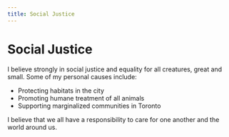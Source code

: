 ```yaml
---
title: Social Justice
---
```


# Social Justice

I believe strongly in social justice and equality for all creatures, great and small. Some of my personal causes include:

-   Protecting habitats in the city
-   Promoting humane treatment of all animals
-   Supporting marginalized communities in Toronto

I believe that we all have a responsibility to care for one another and the world around us.